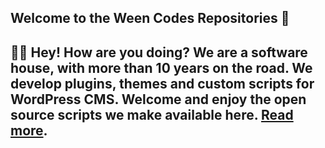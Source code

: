 ## Welcome to the Ween Codes Repositories 🌲

🙋‍♀ Hey! How are you doing? We are a software house, with more than 10 years on the road. We develop plugins, themes and custom scripts for **WordPress** CMS. Welcome and enjoy the open source scripts we make available here. [Read more](https://ween.codes).
---
<!--
🌈 Contribution guidelines - how can the community get involved?
👩‍💻 Useful resources - where can the community find your docs? Is there anything else the community should know?
🍿 Fun facts - what does your team eat for breakfast?
🧙 Remember, you can do mighty things with the power of [Markdown](https://docs.github.com/github/writing-on-github/getting-started-with-writing-and-formatting-on-github/basic-writing-and-formatting-syntax)
-->
